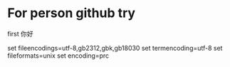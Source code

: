 # For person github try 
first 你好

set fileencodings=utf-8,gb2312,gbk,gb18030
set termencoding=utf-8
set fileformats=unix
set encoding=prc

